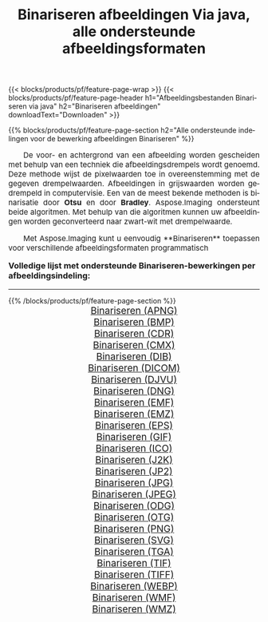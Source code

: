 ﻿---
title: Binariseren afbeeldingen Via java, alle ondersteunde afbeeldingsformaten 
weight: 3920
url: /nl/java/binarize/ 
lang: nl
langdirlevel: 2
locales: zh-hans,ja,it,ru,de,es,fr,nl,id,lt,pl,pt,vi,tr,ko,zh-hant,ar,hi,th,sv,cs,uk,he
description: Met behulp van Aspose.Imaging kunt u eenvoudig Binariseren afbeeldingen maken via java
---

{{< blocks/products/pf/feature-page-wrap >}}
{{< blocks/products/pf/feature-page-header h1="Afbeeldingsbestanden Binariseren via java" h2="Binariseren afbeeldingen" downloadText="Downloaden" >}}


{{% blocks/products/pf/feature-page-section  h2="Alle ondersteunde indelingen voor de bewerking afbeeldingen Binariseren" %}}
<p align="justify" style="text-indent:2em;font-size:15px;">
De voor- en achtergrond van een afbeelding worden gescheiden met behulp van een techniek die afbeeldingsdrempels wordt genoemd. Deze methode wijst de pixelwaarden toe in overeenstemming met de gegeven drempelwaarden. Afbeeldingen in grijswaarden worden gedrempeld in computervisie. Een van de meest bekende methoden is binarisatie door <b>Otsu</b> en door <b>Bradley</b>. Aspose.Imaging ondersteunt beide algoritmen. Met behulp van die algoritmen kunnen uw afbeeldingen worden geconverteerd naar zwart-wit met drempelwaarde.
</p>
<p align="justify" style="text-indent:2em;font-size:15px;">
Met Aspose.Imaging kunt u eenvoudig **Binariseren** toepassen voor verschillende afbeeldingsformaten programmatisch
</p>
<h3 style="margin-top:16px;">
Volledige lijst met ondersteunde Binariseren-bewerkingen per afbeeldingsindeling:
</h3>
<hr/>
{{% /blocks/products/pf/feature-page-section %}}
<div class="container-fluid productfamilypage bg-gray">
    <div class="convertypes bg-gray agp-content section">
        <div class="container">
		<div class="row other-converters" style="gap: 10px;font-size: 19px;text-align:center;">
		    <div class='col-md-3 other-converter remove-lp remove-rp'><a href="/imaging/nl/java/binarize/apng/" style="padding:15px;">Binariseren (APNG)</a></div><div class='col-md-3 other-converter remove-lp remove-rp'><a href="/imaging/nl/java/binarize/bmp/" style="padding:15px;">Binariseren (BMP)</a></div><div class='col-md-3 other-converter remove-lp remove-rp'><a href="/imaging/nl/java/binarize/cdr/" style="padding:15px;">Binariseren (CDR)</a></div><div class='col-md-3 other-converter remove-lp remove-rp'><a href="/imaging/nl/java/binarize/cmx/" style="padding:15px;">Binariseren (CMX)</a></div><div class='col-md-3 other-converter remove-lp remove-rp'><a href="/imaging/nl/java/binarize/dib/" style="padding:15px;">Binariseren (DIB)</a></div><div class='col-md-3 other-converter remove-lp remove-rp'><a href="/imaging/nl/java/binarize/dicom/" style="padding:15px;">Binariseren (DICOM)</a></div><div class='col-md-3 other-converter remove-lp remove-rp'><a href="/imaging/nl/java/binarize/djvu/" style="padding:15px;">Binariseren (DJVU)</a></div><div class='col-md-3 other-converter remove-lp remove-rp'><a href="/imaging/nl/java/binarize/dng/" style="padding:15px;">Binariseren (DNG)</a></div><div class='col-md-3 other-converter remove-lp remove-rp'><a href="/imaging/nl/java/binarize/emf/" style="padding:15px;">Binariseren (EMF)</a></div><div class='col-md-3 other-converter remove-lp remove-rp'><a href="/imaging/nl/java/binarize/emz/" style="padding:15px;">Binariseren (EMZ)</a></div><div class='col-md-3 other-converter remove-lp remove-rp'><a href="/imaging/nl/java/binarize/eps/" style="padding:15px;">Binariseren (EPS)</a></div><div class='col-md-3 other-converter remove-lp remove-rp'><a href="/imaging/nl/java/binarize/gif/" style="padding:15px;">Binariseren (GIF)</a></div><div class='col-md-3 other-converter remove-lp remove-rp'><a href="/imaging/nl/java/binarize/ico/" style="padding:15px;">Binariseren (ICO)</a></div><div class='col-md-3 other-converter remove-lp remove-rp'><a href="/imaging/nl/java/binarize/j2k/" style="padding:15px;">Binariseren (J2K)</a></div><div class='col-md-3 other-converter remove-lp remove-rp'><a href="/imaging/nl/java/binarize/jp2/" style="padding:15px;">Binariseren (JP2)</a></div><div class='col-md-3 other-converter remove-lp remove-rp'><a href="/imaging/nl/java/binarize/jpg/" style="padding:15px;">Binariseren (JPG)</a></div><div class='col-md-3 other-converter remove-lp remove-rp'><a href="/imaging/nl/java/binarize/jpeg/" style="padding:15px;">Binariseren (JPEG)</a></div><div class='col-md-3 other-converter remove-lp remove-rp'><a href="/imaging/nl/java/binarize/odg/" style="padding:15px;">Binariseren (ODG)</a></div><div class='col-md-3 other-converter remove-lp remove-rp'><a href="/imaging/nl/java/binarize/otg/" style="padding:15px;">Binariseren (OTG)</a></div><div class='col-md-3 other-converter remove-lp remove-rp'><a href="/imaging/nl/java/binarize/png/" style="padding:15px;">Binariseren (PNG)</a></div><div class='col-md-3 other-converter remove-lp remove-rp'><a href="/imaging/nl/java/binarize/svg/" style="padding:15px;">Binariseren (SVG)</a></div><div class='col-md-3 other-converter remove-lp remove-rp'><a href="/imaging/nl/java/binarize/tga/" style="padding:15px;">Binariseren (TGA)</a></div><div class='col-md-3 other-converter remove-lp remove-rp'><a href="/imaging/nl/java/binarize/tif/" style="padding:15px;">Binariseren (TIF)</a></div><div class='col-md-3 other-converter remove-lp remove-rp'><a href="/imaging/nl/java/binarize/tiff/" style="padding:15px;">Binariseren (TIFF)</a></div><div class='col-md-3 other-converter remove-lp remove-rp'><a href="/imaging/nl/java/binarize/webp/" style="padding:15px;">Binariseren (WEBP)</a></div><div class='col-md-3 other-converter remove-lp remove-rp'><a href="/imaging/nl/java/binarize/wmf/" style="padding:15px;">Binariseren (WMF)</a></div><div class='col-md-3 other-converter remove-lp remove-rp'><a href="/imaging/nl/java/binarize/wmz/" style="padding:15px;">Binariseren (WMZ)</a></div>
                </div>
        </div>
    </div>
</div>
<br/>

